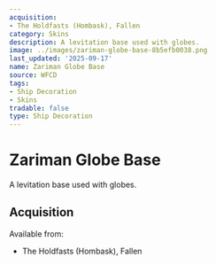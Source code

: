 ```yaml
---
acquisition:
- The Holdfasts (Hombask), Fallen
category: Skins
description: A levitation base used with globes.
image: ../images/zariman-globe-base-8b5efb0038.png
last_updated: '2025-09-17'
name: Zariman Globe Base
source: WFCD
tags:
- Ship Decoration
- Skins
tradable: false
type: Ship Decoration
---
```


# Zariman Globe Base

A levitation base used with globes.

## Acquisition

Available from:
- The Holdfasts (Hombask), Fallen

